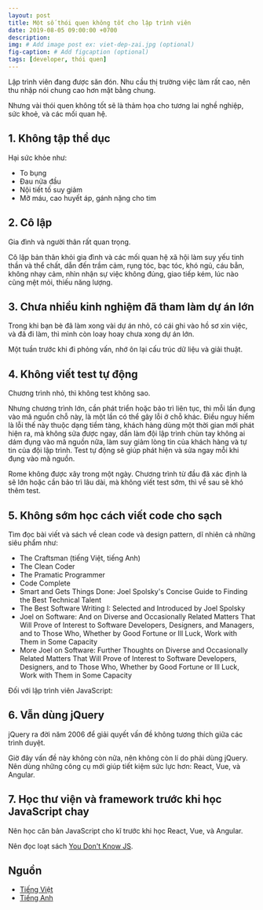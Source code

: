 ```yaml
---
layout: post
title: Một số thói quen không tốt cho lập trình viên
date: 2019-08-05 09:00:00 +0700
description: 
img: # Add image post ex: viet-dep-zai.jpg (optional)
fig-caption: # Add figcaption (optional)
tags: [developer, thói quen]
---
```


Lập trình viên đang được săn đón. Nhu cầu thị trường việc làm rất cao, nên thu nhập nói chung cao hơn mặt bằng chung.

Nhưng vài thói quen không tốt sẽ là thảm họa cho tương lai nghề nghiệp, sức khoẻ, và các mối quan hệ.

## 1. Không tập thể dục
Hại sức khỏe như:

- To bụng
- Đau nửa đầu
- Nội tiết tố suy giảm
- Mỡ máu, cao huyết áp, gánh nặng cho tim

## 2. Cô lập
Gia đình và người thân rất quan trọng.

Cô lập bản thân khỏi gia đình và các mối quan hệ xã hội làm suy yếu tinh thần và thể chất, dẫn đến trầm cảm, rụng tóc, bạc tóc, khó ngủ, cáu bẳn, không nhạy cảm, nhìn nhận sự việc không đúng, giao tiếp kém, lúc nào cũng mệt mỏi, thiếu năng lượng.

## 3. Chưa nhiều kinh nghiệm đã tham làm dự án lớn
Trong khi bạn bè đã làm xong vài dự án nhỏ, có cái ghi vào hồ sơ xin việc, và đã đi làm, thì mình còn loay hoay chưa xong dự án lớn.

Một tuần trước khi đi phỏng vấn, nhớ ôn lại cấu trúc dữ liệu và giải thuật.

## 4. Không viết test tự động
Chương trình nhỏ, thì không test không sao.

Nhưng chương trình lớn, cần phát triển hoặc bảo trì liên tục, thì mỗi lần đụng vào mã nguồn chỗ này, là một lần có thể gây lỗi ở chỗ khác. Điều nguy hiểm là lỗi thế này thuộc dạng tiềm tàng, khách hàng dùng một thời gian mới phát hiện ra, mà không sửa được ngay, dần làm đội lập trình chùn tay không ai dám đụng vào mã nguồn nữa, làm suy giảm lòng tin của khách hàng và tự tin của đội lập trình. Test tự động sẽ giúp phát hiện và sửa ngay mỗi khi đụng vào mã nguồn.

Rome không được xây trong một ngày. Chương trình từ đầu đã xác định là sẽ lớn hoặc cần bảo trì lâu dài, mà không viết test sớm, thì về sau sẽ khó thêm test.

## 5. Không sớm học cách viết code cho sạch
Tìm đọc bài viết và sách về clean code và design pattern, dĩ nhiên cả những siêu phẩm như:

- The Craftsman (tiếng Việt, tiếng Anh)
- The Clean Coder
- The Pramatic Programmer
- Code Complete
- Smart and Gets Things Done: Joel Spolsky's Concise Guide to Finding the Best Technical Talent
- The Best Software Writing I: Selected and Introduced by Joel Spolsky
- Joel on Software: And on Diverse and Occasionally Related Matters That Will Prove of Interest to Software Developers, Designers, and Managers, and to Those Who, Whether by Good Fortune or Ill Luck, Work with Them in Some Capacity
- More Joel on Software: Further Thoughts on Diverse and Occasionally Related Matters That Will Prove of Interest to Software Developers, Designers, and to Those Who, Whether by Good Fortune or Ill Luck, Work with Them in Some Capacity

Đối với lập trình viên JavaScript:

## 6. Vẫn dùng jQuery
jQuery ra đời năm 2006 để giải quyết vấn đề không tương thích giữa các trình duyệt.

Giờ đây vấn đề này không còn nữa, nên không còn lí do phải dùng jQuery. Nên dùng những công cụ mới giúp tiết kiệm sức lực hơn: React, Vue, và Angular.

## 7. Học thư viện và framework trước khi học JavaScript chay
Nên học căn bản JavaScript cho kĩ trước khi học React, Vue, và Angular.

Nên đọc loạt sách [You Don't Know JS](https://github.com/getify/You-Dont-Know-JS).

## Nguồn
- [Tiếng Việt](https://m.facebook.com/notes/ngoc-dao/m%E1%BB%99t-s%E1%BB%91-th%C3%B3i-quen-kh%C3%B4ng-t%E1%BB%91t-cho-l%E1%BA%ADp-tr%C3%ACnh-vi%C3%AAn/2535552356475619/)
- [Tiếng Anh](https://medium.com/better-programming/8-habits-for-beginning-and-mid-level-javascript-developers-that-sabotage-your-future-540efc1304a2)
